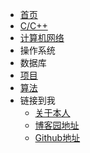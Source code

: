 <!--
 * @Author: Cris Cui cxj2856801855@gmail.com
 * @Date: 2023-07-27 18:04:38
 * @LastEditors: Cris Cui cxj2856801855@gmail.com
 * @LastEditTime: 2023-07-28 14:11:46
 * @FilePath: \Cris-Cui.github.io\_navbar.md
 * @Description: 这是默认设置,请设置`customMade`, 打开koroFileHeader查看配置 进行设置: https://github.com/OBKoro1/koro1FileHeader/wiki/%E9%85%8D%E7%BD%AE
-->
<!-- _navbar.md -->
* [首页]()
* [C/C++](./blog/c++/_sidebar.md)
* [计算机网络](./blog/network/_sidebar.md)
* 操作系统
* 数据库
* [项目](./blog/project/_sidebar.md)
* [算法](./blog/leetcode/_sidebar.md)
* 链接到我  
  * [关于本人]() 
  * [博客园地址](https://www.cnblogs.com/SocialistYouth/)
  * [Github地址](https://github.com/Cris-Cui/)
